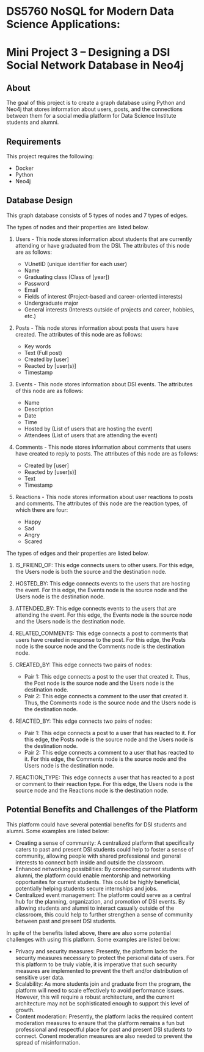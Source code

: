 # DS5760 NoSQL for Modern Data Science Applications:
# Mini Project 3 – Designing a DSI Social Network Database in Neo4j

## About
The goal of this project is to create a graph database using Python and Neo4j that stores information about users, posts, and the connections between them for a social media platform for Data Science Institute students and alumni.

## Requirements
This project requires the following:
* Docker
* Python
* Neo4j

## Database Design
This graph database consists of 5 types of nodes and 7 types of edges. 

The types of nodes and their properties are listed below. 

1. Users - This node stores information about students that are currently attending or have graduated from the DSI. The attributes of this node are as follows:
    * VUnetID (unique identifier for each user)
    * Name
    * Graduating class (Class of [year])
    * Password
    * Email
    * Fields of interest (Project-based and career-oriented interests)
    * Undergraduate major
    * General interests (Interests outside of projects and career, hobbies, etc.)

2. Posts - This node stores information about posts that users have created. The attributes of this node are as follows:
    * Key words
    * Text (Full post)
    * Created by [user]
    * Reacted by [user(s)]
    * Timestamp

3. Events - This node stores information about DSI events. The attributes of this node are as follows:
   * Name
   * Description
   * Date
   * Time
   * Hosted by (List of users that are hosting the event)
   * Attendees (List of users that are attending the event)

4. Comments - This node stores information about comments that users have created to reply to posts. The attributes of this node are as follows:
   * Created by [user]
   * Reacted by [user(s)]
   * Text
   * Timestamp

5. Reactions - This node stores information about user reactions to posts and comments. The attributes of this node are the reaction types, of which there are four:
   * Happy
   * Sad
   * Angry 
   * Scared

The types of edges and their properties are listed below. 

1. IS_FRIEND_OF: This edge connects users to other users. For this edge, the Users node is both the source and the destination node.

2. HOSTED_BY: This edge connects events to the users that are hosting the event. For this edge, the Events node is the source node and the Users node is the destination node.

3. ATTENDED_BY: This edge connects events to the users that are attending the event. For this edge, the Events node is the source node and the Users node is the destination node.

4. RELATED_COMMENTS: This edge connects a post to comments that users have created in response to the post. For this edge, the Posts node is the source node and the Comments node is the destination node.

5. CREATED_BY: This edge connects two pairs of nodes:
   * Pair 1: This edge connects a post to the user that created it. Thus, the Post node is the source node and the Users node is the destination node.
   * Pair 2: This edge connects a comment to the user that created it. Thus, the Comments node is the source node and the Users node is the destination node.

6. REACTED_BY: This edge connects two pairs of nodes:
   * Pair 1: This edge connects a post to a user that has reacted to it. For this edge, the Posts node is the source node and the Users node is the destination node.
   * Pair 2: This edge connects a comment to a user that has reacted to it. For this edge, the Comments node is the source node and the Users node is the destination node.

7. REACTION_TYPE: This edge connects a user that has reacted to a post or comment to their reaction type. For this edge, the Users node is the source node and the Reactions node is the destination node.

## Potential Benefits and Challenges of the Platform
This platform could have several potential benefits for DSI students and alumni. Some examples are listed below:

* Creating a sense of community: A centralized platform that specifically caters to past and present DSI students could help to foster a sense of community, allowing people with shared professional and general interests to connect both inside and outside the classroom.
* Enhanced networking possibilities: By connecting current students with alumni, the platform could enable mentorship and networking opportunites for current students. This could be highly beneficial, potentially helping students secure internships and jobs.
* Centralized event management: The platform could serve as a central hub for the planning, organization, and promotion of DSI events. By allowing students and alumni to interact casually outside of the classroom, this could help to further strengthen a sense of community between past and present DSI students.

In spite of the benefits listed above, there are also some potential challenges with using this platform. Some examples are listed below:

* Privacy and security measures: Presently, the platform lacks the security measures necessary to protect the personal data of users. For this platform to be truly viable, it is imperative that such security measures are implemented to prevent the theft and/or distribution of sensitive user data.
* Scalability: As more students join and graduate from the program, the platform will need to scale effectively to avoid performance issues. However, this will require a robust architecture, and the current architecture may not be sophisticated enough to support this level of growth. 
* Content moderation: Presently, the platform lacks the required content moderation measures to ensure that the platform remains a fun but professional and respectful place for past and present DSI students to connect. Conent moderation measures are also needed to prevent the spread of misinformation. 





